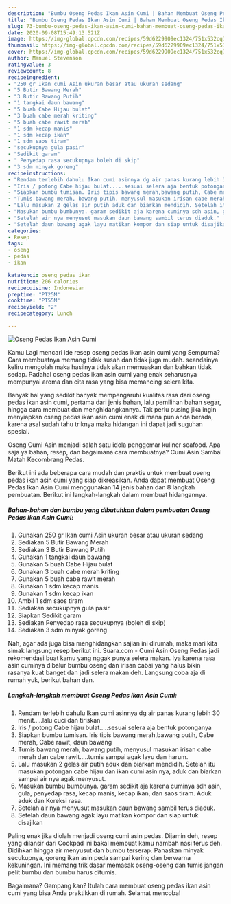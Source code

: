 ```yaml
---
description: "Bumbu Oseng Pedas Ikan Asin Cumi | Bahan Membuat Oseng Pedas Ikan Asin Cumi Yang Menggugah Selera"
title: "Bumbu Oseng Pedas Ikan Asin Cumi | Bahan Membuat Oseng Pedas Ikan Asin Cumi Yang Menggugah Selera"
slug: 73-bumbu-oseng-pedas-ikan-asin-cumi-bahan-membuat-oseng-pedas-ikan-asin-cumi-yang-menggugah-selera
date: 2020-09-08T15:49:13.521Z
image: https://img-global.cpcdn.com/recipes/59d6229909ec1324/751x532cq70/oseng-pedas-ikan-asin-cumi-foto-resep-utama.jpg
thumbnail: https://img-global.cpcdn.com/recipes/59d6229909ec1324/751x532cq70/oseng-pedas-ikan-asin-cumi-foto-resep-utama.jpg
cover: https://img-global.cpcdn.com/recipes/59d6229909ec1324/751x532cq70/oseng-pedas-ikan-asin-cumi-foto-resep-utama.jpg
author: Manuel Stevenson
ratingvalue: 3
reviewcount: 8
recipeingredient:
- "250 gr Ikan cumi Asin ukuran besar atau ukuran sedang"
- "5 Butir Bawang Merah"
- "3 Butir Bawang Putih"
- "1 tangkai daun bawang"
- "5 buah Cabe Hijau bulat"
- "3 buah cabe merah kriting"
- "5 buah cabe rawit merah"
- "1 sdm kecap manis"
- "1 sdm kecap ikan"
- "1 sdm saos tiram"
- "secukupnya gula pasir"
- "Sedikit garam"
- " Penyedap rasa secukupnya boleh di skip"
- "3 sdm minyak goreng"
recipeinstructions:
- "Rendam terlebih dahulu Ikan cumi asinnya dg air panas kurang lebih 30 menit.....lalu cuci dan tiriskan"
- "Iris / potong Cabe hijau bulat.....sesuai selera aja bentuk potonganya"
- "Siapkan bumbu tumisan. Iris tipis bawang merah,bawang putih, Cabe merah, Cabe rawit, daun bawang"
- "Tumis bawang merah, bawang putih, menyusul masukan irisan cabe merah dan cabe rawit.....tumis sampai agak layu dan harum."
- "Lalu masukan 2 gelas air putih aduk dan biarkan mendidih. Setelah itu masukan potongan cabe hijau dan ikan cumi asin nya, aduk dan biarkan sampai air nya agak menyusut."
- "Masukan bumbu bumbunya. garam sedikit aja karena cuminya sdh asin, gula, penyedap rasa, kecap manis, kecap ikan, dan saos tiram. Aduk aduk dan Koreksi rasa."
- "Setelah air nya menyusut masukan daun bawang sambil terus diaduk."
- "Setelah daun bawang agak layu matikan kompor dan siap untuk disajikan"
categories:
- Resep
tags:
- oseng
- pedas
- ikan

katakunci: oseng pedas ikan 
nutrition: 206 calories
recipecuisine: Indonesian
preptime: "PT25M"
cooktime: "PT55M"
recipeyield: "2"
recipecategory: Lunch

---
```



![Oseng Pedas Ikan Asin Cumi](https://img-global.cpcdn.com/recipes/59d6229909ec1324/751x532cq70/oseng-pedas-ikan-asin-cumi-foto-resep-utama.jpg)

Kamu Lagi mencari ide resep oseng pedas ikan asin cumi yang Sempurna? Cara membuatnya memang tidak susah dan tidak juga mudah. seandainya keliru mengolah maka hasilnya tidak akan memuaskan dan bahkan tidak sedap. Padahal oseng pedas ikan asin cumi yang enak seharusnya mempunyai aroma dan cita rasa yang bisa memancing selera kita.

Banyak hal yang sedikit banyak mempengaruhi kualitas rasa dari oseng pedas ikan asin cumi, pertama dari jenis bahan, lalu pemilihan bahan segar, hingga cara membuat dan menghidangkannya. Tak perlu pusing jika ingin menyiapkan oseng pedas ikan asin cumi enak di mana pun anda berada, karena asal sudah tahu triknya maka hidangan ini dapat jadi suguhan spesial.

Oseng Cumi Asin menjadi salah satu idola penggemar kuliner seafood. Apa saja ya bahan, resep, dan bagaimana cara membuatnya? Cumi Asin Sambal Matah Kecombrang Pedas.


Berikut ini ada beberapa cara mudah dan praktis untuk membuat oseng pedas ikan asin cumi yang siap dikreasikan. Anda dapat membuat Oseng Pedas Ikan Asin Cumi menggunakan 14 jenis bahan dan 8 langkah pembuatan. Berikut ini langkah-langkah dalam membuat hidangannya.

<!--inarticleads1-->

##### Bahan-bahan dan bumbu yang dibutuhkan dalam pembuatan Oseng Pedas Ikan Asin Cumi:

1. Gunakan 250 gr Ikan cumi Asin ukuran besar atau ukuran sedang
1. Sediakan 5 Butir Bawang Merah
1. Sediakan 3 Butir Bawang Putih
1. Gunakan 1 tangkai daun bawang
1. Gunakan 5 buah Cabe Hijau bulat
1. Gunakan 3 buah cabe merah kriting
1. Gunakan 5 buah cabe rawit merah
1. Gunakan 1 sdm kecap manis
1. Gunakan 1 sdm kecap ikan
1. Ambil 1 sdm saos tiram
1. Sediakan secukupnya gula pasir
1. Siapkan Sedikit garam
1. Sediakan  Penyedap rasa secukupnya (boleh di skip)
1. Sediakan 3 sdm minyak goreng


Nah, agar ada juga bisa menghidangkan sajian ini dirumah, maka mari kita simak langsung resep berikut ini. Suara.com - Cumi Asin Oseng Pedas jadi rekomendasi buat kamu yang nggak punya selera makan. Iya karena rasa asin cuminya dibalur bumbu oseng dan irisan cabai yang halus bikin rasanya kuat banget dan jadi selera makan deh. Langsung coba aja di rumah yuk, berikut bahan dan. 

<!--inarticleads2-->

##### Langkah-langkah membuat Oseng Pedas Ikan Asin Cumi:

1. Rendam terlebih dahulu Ikan cumi asinnya dg air panas kurang lebih 30 menit.....lalu cuci dan tiriskan
1. Iris / potong Cabe hijau bulat.....sesuai selera aja bentuk potonganya
1. Siapkan bumbu tumisan. Iris tipis bawang merah,bawang putih, Cabe merah, Cabe rawit, daun bawang
1. Tumis bawang merah, bawang putih, menyusul masukan irisan cabe merah dan cabe rawit.....tumis sampai agak layu dan harum.
1. Lalu masukan 2 gelas air putih aduk dan biarkan mendidih. Setelah itu masukan potongan cabe hijau dan ikan cumi asin nya, aduk dan biarkan sampai air nya agak menyusut.
1. Masukan bumbu bumbunya. garam sedikit aja karena cuminya sdh asin, gula, penyedap rasa, kecap manis, kecap ikan, dan saos tiram. Aduk aduk dan Koreksi rasa.
1. Setelah air nya menyusut masukan daun bawang sambil terus diaduk.
1. Setelah daun bawang agak layu matikan kompor dan siap untuk disajikan


Paling enak jika diolah menjadi oseng cumi asin pedas. Dijamin deh, resep yang dilansir dari Cookpad ini bakal membuat kamu nambah nasi terus deh. Didihkan hingga air menyusut dan bumbu terserap. Panaskan minyak secukupnya, goreng ikan asin peda sampai kering dan berwarna kekuningan. Ini memang trik dasar memasak oseng-oseng dan tumis jangan pelit bumbu dan bumbu harus ditumis. 

Bagaimana? Gampang kan? Itulah cara membuat oseng pedas ikan asin cumi yang bisa Anda praktikkan di rumah. Selamat mencoba!
